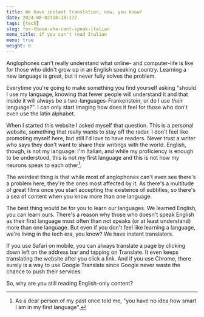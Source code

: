 ```yaml
---
title: We have instant translation, now, you know?
date: 2024-08-02T18:18:17Z
tags: [tech]
slug: for-those-who-cant-speak-italian
menu_title: if you can't read Italian
menu: true
weight: 0
---
```

        
Anglophones can't really understand what online- and computer-life is like for those who didn't grow up in an English speaking country.  Learning a new language is great, but it never fully solves the problem.

Everytime you're going to make something you find yourself asking "should I use my language, knowing that fewer people will understand it and that inside it will always be a two-languages-Frankenstein, or do I use _their_ language?".  I can only start imaging how does it feel for those who don't even use the latin alphabet.

When I started this website I asked myself that question.  This is a personal website, something that really wants to stay off the radar.  I don't feel like promoting myself here, but still I'd love to have readers.  Never trust a writer who says they don't want to share their writings with the world.  English, though, is not my language: I'm Italian, and while my proficiency is enough to be understood, this is not my first language and this is not how my neurons speak to each other[^1].

The weirdest thing is that while most of anglophones can't even see there's a problem here, they're the ones most affected by it.  As there's a multitude of great films once you start accepting the existence of subtitles, so there's a sea of content when you know more than one language.

The best thing would be for you to learn our languages.  We learned English, you can learn ours. There's a reason why those who doesn't speak English as their first language most often than not speaks (or at least understand) more than one language.  But even if you don't feel like learning a language, we're living in the tech era, you know? We have instant translators.

If you use Safari on mobile, you can always translate a page by clicking down left on the address bar and tapping on Translate.  It even keeps translating the website after you click a link.  And if you use Chrome, there surely is a way to use Google Translate since Google never waste the chance to push their services.

So, why are you still reading English-only content?

[^1]: As a dear person of my past once told me, "you have no idea how smart I am in my first language".
